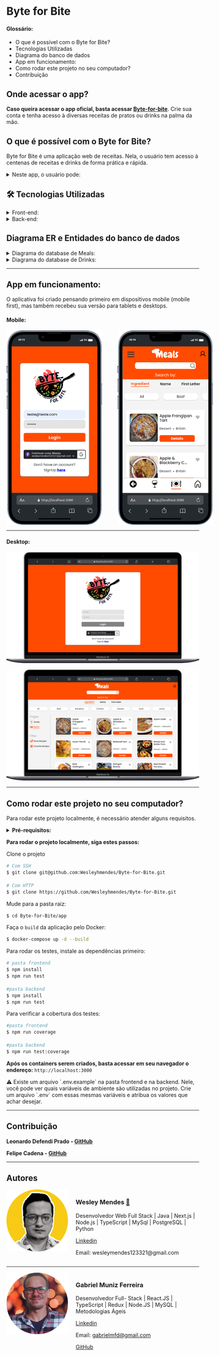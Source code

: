 # Byte for Bite

<h4>Glossário:</h4>

- O que é possível com o Byte for Bite?
- Tecnologias Utilizadas
- Diagrama do banco de dados
- App em funcionamento:
- Como rodar este projeto no seu computador?
- Contribuição

## Onde acessar o app?
**Caso queira acessar o app oficial, basta acessar [Byte-for-bite](https://byte-for-bite.up.railway.app/)**. Crie sua conta e tenha acesso à diversas receitas de pratos ou drinks na palma da mão.


## O que é possível com o Byte for Bite?

Byte for Bite é uma aplicação web de receitas. Nela, o usuário tem acesso à centenas de receitas e drinks de forma prática e rápida.

<details>
<summary>Neste app, o usuário pode:</summary>

- Criar uma conta ou fazer login com a opção de utilizar o login com sua conta Google.
- Filtrar receitas por Meals ou Drinks e, dentro destas opções, filtrar por categoria.
- Pesquisar uma receitas pelo nome, por ingredientes ou pela primeira letra.
- Favoritar uma receita e ter acesso a uma página com as receitas favoritas.
- Ver a página de detalhes da receita.
- Iniciar uma receita, onde é possível dar check nos ingredientes conforme a receita vai sendo feita.
- Sair de uma receita em progresso e voltar posteriormente, mantendo os ingredientes já marcados. As receitas em progresso possuem uma marcação pra identifica-las.
- Ao marcar todos os ingredientes, é possível finalizar a receita, o que leva o usuário para a página de receitas finalizadas.
- Acessar a página de perfil e ter acesso ao número de receitas já feitas, favoritadas e em progresso.
- Trocar a foto de perfil
- Navegar pelo aplicativo voltando para página inicial ou para a página anterior através do menu de navegação
</details>

## **🛠** Tecnologias Utilizadas

<details>
<summary>Front-end:</summary>

- **React** - Biblioteca JavaScript para construção de interfaces de usuário declarativas e componentizadas.
- **TypeScript**  - Superset JavaScript que adiciona tipagem estática opcional ao JavaScript.
- **Styled-components** - Biblioteca para estilização de componentes React utilizando CSS-in-JS.
- **React-router-dom** - Biblioteca para roteamento de páginas em aplicativos React.
- **React Icons** - Conjunto de ícones React para diversas bibliotecas de ícones populares.
- **React Testing Library** - Utilitários para testar componentes React de forma mais eficaz.
- **Vite** - Ferramenta de construção de front-end para desenvolvimento rápido.
- **Vitest** - Estrutura de teste completa para aplicativos JavaScript/TypeScript, com suporte para Jest, Mocha e Cypress.
- **Stylelint** - Linter para CSS/SCSS para ajudar a manter um código CSS consistente.
- **Framer-motion** - Biblioteca para animações fluidas e interativas em componentes React.
- **OAuth Google** - Biblioteca para autenticação OAuth com o Google em aplicativos React.
- **Sweetalert2** - ****Biblioteca para criar modais e alertas customizados com JavaScript.
</details>

<details>
<summary>Back-end:</summary>
    
##### **Bibliotecas de Desenvolvimento (DevDependencies):**
    
- **chai** (v4.3.6): Uma biblioteca de asserção que torna os testes mais legíveis e expressivos.
- **chai-http** (v4.3.0): Extensão para Chai que fornece funcionalidades de teste HTTP.
- **eslint** (v7.32.0): Uma ferramenta de linting para identificar e reportar padrões problemáticos no código
- **mocha** (v9.2.1): Um framework de teste para Node.js, usado para escrever testes assíncronos.
- **nodemon** (v2.0.15): Uma ferramenta utilizada para monitorar alterações nos arquivos e reiniciar automaticamente o servidor.
- **sequelize-cli** (v6.3.0): Uma ferramenta de linha de comando para o ORM Sequelize, utilizada para gerenciar bancos de dados.
- **sinon** (v11.1.1): Uma biblioteca de simulação para testes em JavaScript.
- **typescript** (v4.4.4): Uma linguagem de programação que estende o JavaScript adicionando tipos estáticos opcionais.
    
##### **Bibliotecas de Produção (Dependencies):**
    
- **bcryptjs** (v2.4.3): Uma biblioteca para hash de senhas baseada no algoritmo bcrypt.
- **cors** (v2.8.5): Um pacote que fornece um middleware Express para habilitar o CORS com várias opções.
- **express** (v4.17.1): Um framework web para Node.js que simplifica o desenvolvimento de aplicativos da web e APIs.
- **jest** (v27.4.3): Uma estrutura de teste JavaScript com foco na simplicidade.
- **jsonwebtoken** (v8.5.1): Uma implementação de JSON Web Tokens (JWT) em JavaScript.
- **mysql2** (v3.0.0): Um driver MySQL para Node.js, fornecendo uma implementação de baixo nível do protocolo MySQL.
- **sequelize** (v6.25.5): Um ORM Node.js para bancos de dados SQL, que suporta PostgreSQL, MySQL, SQLite e outros.
</details>

## Diagrama ER e Entidades do banco de dados
<details>
<summary>Diagrama do database de Meals:</summary>

![meal_driagram.png](readmeAssets/meal_driagram.png)

</details>

<details>
<summary>Diagrama do database de Drinks:</summary>

![drink_diagram.png](readmeAssets/drink_diagram.png)

</details>

---

## App em funcionamento:

O aplicativa foi criado pensando primeiro em dispositivos mobile (mobile first), mas também recebeu sua versão para tablets e desktops.

#### Mobile:

<div style="display: flex; justify-content: center;">
    <div style="display: flex; flex-direction: row; gap: 40px;">
        <img src="readmeAssets/iPhone-13-PRO-localhost.png" width="250">
        <img src="readmeAssets/iPhone-13-PRO-localhost_(1).png" width="250">
    </div>
</div>



---

#### Desktop:

![Macbook-Air-localhost.png](readmeAssets/Macbook-Air-localhost.png)

![Macbook-Air-localhost (1).png](readmeAssets/Macbook-Air-localhost_(1).png)

---

## Como rodar este projeto no seu computador?

Para rodar este projeto localmente, é necessário atender alguns requisitos.

<details>
    <summary><b>Pré-requisitos:</b></summary>

- Ter no mínimo 10GB livres no seu sistema.
- Ter o Git instalado em seu terminal. **[link](https://github.com/git-guides/install-git)**
- Ter uma chave SSH atrelada à sua conta no GitHub. [**link**](https://docs.github.com/en/authentication/connecting-to-github-with-ssh)
- Ter o Docker instalado em sua máquina na versão mais recente. Para instalar o Docker, acesse este [**link**](https://www.docker.com/).

</details>


**Para rodar o projeto localmente, siga estes passos:**

Clone o projeto

```bash
# Com SSH
$ git clone git@github.com:Wesleyhmendes/Byte-for-Bite.git

# Com HTTP
$ git clone https://github.com/Wesleyhmendes/Byte-for-Bite.git
```

Mude para a pasta raiz:

```bash
$ cd Byte-for-Bite/app
```

Faça o `build` da aplicação pelo Docker:

```bash
$ docker-compose up -d --build
```

Para rodar os testes, instale as dependências primeiro:

```bash
# pasta frontend
$ npm install
$ npm run test

#pasta backend
$ npm install
$ npm run test

```

Para verificar a cobertura dos testes:

 

```bash
#pasta frontend
$ npm run coverage

#pasta backend
$ npm run test:coverage
```

**Após os containers serem criados, basta acessar em seu navegador o endereço:**
`http://localhost:3000`

<aside>
⚠️ Existe um arquivo `.env.example` na pasta frontend e na backend. Nele, você pode ver quais variáveis de ambiente são utilizadas no projeto.
Crie um arquivo `.env` com essas mesmas variáveis e atribua os valores que achar desejar.

</aside>

---

## **Contribuição**

**Leonardo Defendi Prado - [GitHub](https://github.com/leonardodefendi)**

**Felipe Cadena - [GitHub](https://github.com/felipeCadena)**

---

## Autores

<div style="display: flex; flex-direction: row;">
    <div style="flex: 1; padding-right: 20px;">
        <img src="readmeAssets/foto-perfil-amarela.png" width="250">
    </div>
    <div style="flex: 2;">
        <h3>Wesley Mendes <a href="https://emojiterra.com/pt/foguete/" target="_blank">🚀</a></h3>
        <p>Desenvolvedor Web Full Stack | Java | Next.js | Node.js | TypeScript | MySql | PostgreSQL | Python</p>
        <p><a href="https://www.linkedin.com/in/wesley-mendes/" target="_blank">Linkedin</a></p>
        <p>Email: wesleymendes123321@gmail.com</p>
    </div>
</div>

---

<div style="display: flex; flex-direction: row;">
    <div style="flex: 1; padding-right: 20px;">
        <img src="readmeAssets/1697576847994.png" width="250">
    </div>
    <div style="flex: 2;">
        <h3>Gabriel Muniz Ferreira</h3>
        <p>Desenvolvedor Full- Stack | React.JS | TypeScript | Redux | Node.JS | MySQL | Metodologias Ágeis</p>
        <p><a href="https://www.linkedin.com/in/gabriel-muniz-dev/" target="_blank">Linkedin</a></p>
        <p>Email: <a href="mailto:gabrielmfd@gmail.com">gabrielmfd@gmail.com</a></p>
        <p><a href="https://github.com/GabrielMunizz" target="_blank">GitHub</a></p>
    </div>
</div>
